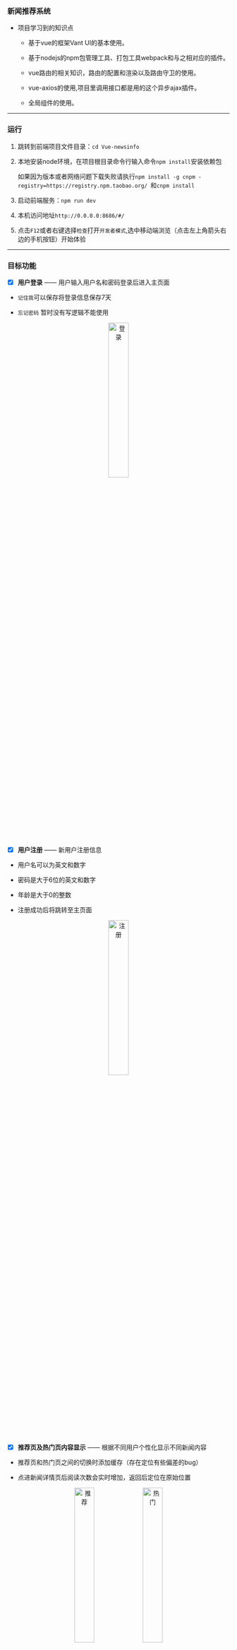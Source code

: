 ### 新闻推荐系统

- 项目学习到的知识点

  + 基于vue的框架Vant UI的基本使用。

  + 基于nodejs的npm包管理工具、打包工具webpack和与之相对应的插件。

  + vue路由的相关知识，路由的配置和渲染以及路由守卫的使用。

  + vue-axios的使用,项目里调用接口都是用的这个异步ajax插件。

  + 全局组件的使用。

---


### 运行

1. 跳转到前端项目文件目录：`cd Vue-newsinfo`

2. 本地安装node环境，在项目根目录命令行输入命令`npm install`安装依赖包
   
   如果因为版本或者网络问题下载失败请执行`npm install -g cnpm -registry=https://registry.npm.taobao.org/
`和`cnpm install`

3. 启动前端服务：`npm run dev`

4. 本机访问地址`http://0.0.0.0:8686/#/`

5. 点击`F12`或者右键选择`检查`打开`开发者模式`,选中移动端浏览（点击左上角箭头右边的手机按钮）开始体验

---



### 目标功能
- [X] **用户登录** —— 用户输入用户名和密码登录后进入主页面
  
- `记住我`可以保存将登录信息保存7天

- `忘记密码` 暂时没有写逻辑不能使用

<div  align="center">    
<img src="https://gitee.com/theNeverLemon/news-img/raw/master/img/登录.jpg" width = "30%" height = "30%" alt="登录"/>
</div>


- [X] **用户注册** —— 新用户注册信息

- 用户名可以为英文和数字

- 密码是大于6位的英文和数字

- 年龄是大于0的整数

- 注册成功后将跳转至主页面

<div  align="center">    
<img src="https://gitee.com/theNeverLemon/news-img/raw/master/img/注册.jpg" width = "30%" height = "30%" alt="注册"/>
</div>


- [X] **推荐页及热门页内容显示** —— 根据不同用户个性化显示不同新闻内容

- 推荐页和热门页之间的切换时添加缓存（存在定位有些偏差的bug） 

- 点进新闻详情页后阅读次数会实时增加，返回后定位在原始位置

<div  align="center">    
<img src="https://gitee.com/theNeverLemon/news-img/raw/master/img/推荐.jpg" width = "30%" height = "30%" alt="推荐"/>  
<img src="https://gitee.com/theNeverLemon/news-img/raw/master/img/热门.jpg" width = "30%" height = "30%" alt="热门"/>
</div>


- [x] **新闻详情** —— 显示当前新闻的详细信息

- 显示标题、内容等信息

- 底部点击`喜欢`或者`收藏`可以记录将当前用户行为，并在列表页相应增加

<div  align="center">    
<img src="https://gitee.com/theNeverLemon/news-img/raw/master/img/新闻详情.jpg" width = "30%" height = "30%" alt="新闻详情"/>
<img src="https://gitee.com/theNeverLemon/news-img/raw/master/img/新闻详情2.jpg" width = "30%" height = "30%" alt="新闻详情2"/>
</div>

- [X] **个人中心** —— 记录用户的头像和用户名

- 显示头像和登录名（头像暂时统一为DataWhle图标）

- 显示DataWhale相关介绍

<div  align="center">    
<img src="https://gitee.com/theNeverLemon/news-img/raw/master/img/个人中心1.jpg" width = "30%" height = "30%" alt="个人中心1"/> 
<img src="https://gitee.com/theNeverLemon/news-img/raw/master/img/个人中心2.jpg" width = "30%" height = "30%" alt="个人中心2"/>
</div>




### 项目目录

```
.
├── package.json  项目配置文件
├── package-lock.json
├── README.md  项目介绍
├── src
│   ├── api
│   │   └── newVue.js  引入'EventBus'进行参数传递 (最后未使用)
│   ├── App.vue  根组件
│   ├── assets  资源目录，这里的资源会被wabpack构建
│   │   ├── css  样式文件
│   │   │   ├── sign.css  登录注册页的样式
│   │   │   ├── tab.css  vant顶部导航样式 (最后未使用)
│   │   │   └── test.css  顶部导航样式
│   │   ├── js  功能文件
│   │   │   └── cookie.js  定义cookie的相关操作
│   │   └── logo.png  vue的logo（未使用）
│   ├── components  组件
│   │   ├── bottomBar.vue  底部导航
│   │   ├── common.vue  存放全局变量
│   │   ├── hotLists.vue  热门页
│   │   ├── Myself.vue  个人中心
│   │   ├── NewsInfo.vue  新闻详情页
│   │   ├── recLists.vue  推荐页
│   │   ├── signIn.vue  登录
│   │   └── signUp.vue  注册
│   ├── images  图片
│   │   ├── datawhale.png  DataWhale头像
│   │   └── dw.png  DataWhale二维码
│   ├── index.html  首页入口文件
│   ├── lib  库（(最后未使用)）
│   │   └── mui
│   ├── main.js  入口js文件
│   ├── router.js   配置路由页面跳转
│   └── store.js  应用级数据（state）
├── vue.config.js  vue项目的配置文件，专用于vue项目
└── webpack.config.js  webpack的配置文件，所有使用webpack作为打包工具的项目都可以使用
```